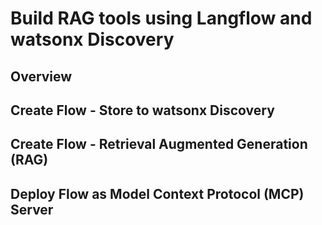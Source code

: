 # Build RAG tools using Langflow and watsonx Discovery

## Overview

## Create Flow - Store to watsonx Discovery

## Create Flow - Retrieval Augmented Generation (RAG)

## Deploy Flow as Model Context Protocol (MCP) Server